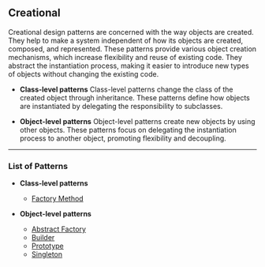 ## Creational

Creational design patterns are concerned with the way objects are created.
They help to make a system independent of how its objects are created, composed, and represented.
These patterns provide various object creation mechanisms, which increase flexibility and reuse of existing code.
They abstract the instantiation process, making it easier to introduce new types of objects without changing the existing code.

- **Class-level patterns**
    Class-level patterns change the class of the created object through inheritance.
    These patterns define how objects are instantiated by delegating the responsibility to subclasses.

- **Object-level patterns**
    Object-level patterns create new objects by using other objects.
    These patterns focus on delegating the instantiation process to another object, promoting flexibility and decoupling.

---

### List of Patterns

- **Class-level patterns**
    + [Factory Method](factory_method)

- **Object-level patterns**
    + [Abstract Factory](abstract_factory)
    + [Builder](builder)
    + [Prototype]()
    + [Singleton](singleton)

